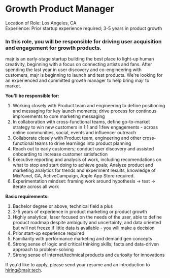 # Growth Product Manager
Location of Role: Los Angeles, CA  
Experience: Prior startup experience required; 3-5 years in product growth 

### In this role, you will be responsible for driving user acquisition and engagement for growth products.
&NewLine; 

majr is an early-stage startup building the best place to light-up human creativity, beginning with a focus on connecting artists and fans. After spending the last year in user discovery and co-engineering with customers, majr is beginning to launch and test products. We're looking for an experienced and committed growth manager to help bring majr to market. 

**You'll be responsible for:**  
1. Working closely with Product team and engineering to define positioning and messaging for key launch moments; drive process for continous improvements to core marketing messaging 
3. In collaboration with cross-functional teams, define go-to-market strategy to win new customers in 1:1 and 1:few engagements - across online communities, social, events and influencer outreach 
4. Collaborate closely with Product team, engineering and other cross-functional teams to drive learnings into product planning
5. Reach out to early customers; conduct user discovery and assisted onboarding to increase customer satisfaction 
6. Executive reporting and analysis of work, including recomendations on what to stop and start doing to achieve goals; Analyze product and marketing analytics for trends and experiment results, knowledge of MixPanel, GA, ActiveCampaign, Apple App Store required. 
7. Experimentation mindset: framing work around hypothesis -> test -> iterate across all work 


**Basic requirements:** 
1. Bachelor degree or above, technical field a plus 
2. 3-5 years of experience in product marketing or product growth 
3. Highly analytical, laser focused on the needs of the user, able to define product roadmap despite ambiguity and uncertainty, and data oriented but will not freeze if little data is available - you will make a decision
4. Prior start-up experience required
6. Familiarity with performance marketing and demand gen concepts 
7. Strong sense of logic and critical thinking skills; facts and data-driven approach to problem-solving
8. Strong sense of internet/technical products and curiosity for innovations

If you'd like to apply, please send your resume and an introduction to [hiring@majr.tech](hiring@majr.tech). 

